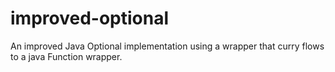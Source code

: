 # improved-optional

An improved Java Optional implementation using a wrapper that curry flows to a java Function wrapper.
